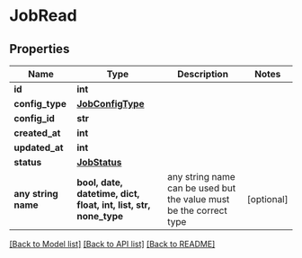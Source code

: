 # JobRead


## Properties
Name | Type | Description | Notes
------------ | ------------- | ------------- | -------------
**id** | **int** |  | 
**config_type** | [**JobConfigType**](JobConfigType.md) |  | 
**config_id** | **str** |  | 
**created_at** | **int** |  | 
**updated_at** | **int** |  | 
**status** | [**JobStatus**](JobStatus.md) |  | 
**any string name** | **bool, date, datetime, dict, float, int, list, str, none_type** | any string name can be used but the value must be the correct type | [optional]

[[Back to Model list]](../README.md#documentation-for-models) [[Back to API list]](../README.md#documentation-for-api-endpoints) [[Back to README]](../README.md)


